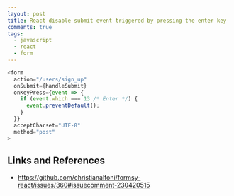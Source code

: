 ```yaml
---
layout: post
title: React disable submit event triggered by pressing the enter key
comments: true
tags:
  - javascript
  - react
  - form
---
```


```js
<form
  action="/users/sign_up"
  onSubmit={handleSubmit}
  onKeyPress={event => {
    if (event.which === 13 /* Enter */) {
      event.preventDefault();
    }
  }}
  acceptCharset="UTF-8"
  method="post"
>
```

## Links and References

- https://github.com/christianalfoni/formsy-react/issues/360#issuecomment-230420515
